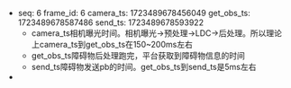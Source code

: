 - seq: 6 frame_id: 6 camera_ts: 1723489678456049 get_obs_ts: 1723489678587486 send_ts: 1723489678593922
	- camera_ts相机曝光时间。相机曝光->预处理->LDC->后处理。所以理论上camera_ts到get_obs_ts在150~200ms左右
	- get_obs_ts障碍物后处理跑完，平台获取到障碍物信息的时间
	- send_ts障碍物发送pb的时间。get_obs_ts到send_ts是5ms左右
-